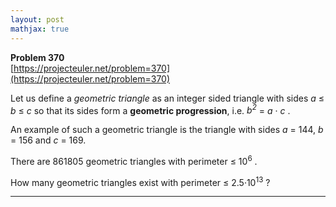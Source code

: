 ```yaml
---
layout: post
mathjax: true
---
```

**Problem 370**  
[https://projecteuler.net/problem=370](https://projecteuler.net/problem=370)

<p>Let us define a <i>geometric triangle</i> as an integer sided triangle with sides <var>a</var> ≤ <var>b</var> ≤ <var>c</var> so that its sides form a <b>geometric progression</b>, i.e. <var>b<sup>2</sup></var> = <var>a</var> · <var>c</var> . </p> 

<p>An example of such a geometric triangle is the triangle with sides <var>a</var> = 144, <var>b</var> = 156 and <var>c</var> = 169.</p>

<p>There are 861805 geometric triangles with perimeter ≤ 10<sup>6</sup> .</p>

<p>How many geometric triangles exist with perimeter ≤ 2.5·10<sup>13</sup> ?</p>

---
